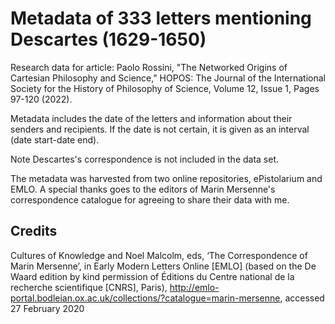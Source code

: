 
# Metadata of 333 letters mentioning Descartes (1629-1650)

Research data for article: Paolo Rossini, "The Networked Origins of Cartesian Philosophy and Science," HOPOS: The Journal of the International Society for the History of Philosophy of Science, Volume 12, Issue 1, Pages 97-120 (2022).

Metadata includes the date of the letters and information about their senders and recipients. If the date is not certain, it is given as an interval (date start-date end).

Note Descartes's correspondence is not included in the data set. 

The metadata was harvested from two online repositories, ePistolarium and EMLO. A special thanks goes to the editors of Marin Mersenne's correspondence catalogue for agreeing to share their data with me.

## Credits

Cultures of Knowledge and Noel Malcolm, eds, ‘The Correspondence of Marin Mersenne’, in Early Modern Letters Online [EMLO] (based on the De Waard edition by kind permission of Éditions du Centre national de la recherche scientifique [CNRS], Paris), http://emlo-portal.bodleian.ox.ac.uk/collections/?catalogue=marin-mersenne, accessed 27 February 2020
